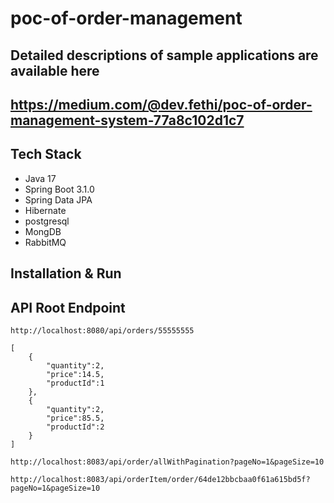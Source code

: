 # poc-of-order-management

## Detailed descriptions of sample applications are available here
## https://medium.com/@dev.fethi/poc-of-order-management-system-77a8c102d1c7

## Tech Stack

* Java 17
* Spring Boot 3.1.0
* Spring Data JPA
* Hibernate
* postgresql
* MongDB
* RabbitMQ


## Installation & Run


## API Root Endpoint
`http://localhost:8080/api/orders/55555555`

```
[
    {
        "quantity":2,
        "price":14.5,
        "productId":1
    },
    {
        "quantity":2,
        "price":85.5,
        "productId":2
    }
]
```
`http://localhost:8083/api/order/allWithPagination?pageNo=1&pageSize=10`

`http://localhost:8083/api/orderItem/order/64de12bbcbaa0f61a615bd5f?pageNo=1&pageSize=10`
